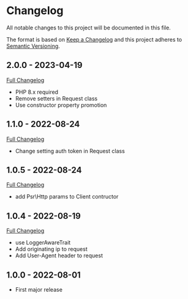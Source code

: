 # Changelog
All notable changes to this project will be documented in this file.

The format is based on [Keep a Changelog](http://keepachangelog.com/en/1.0.0/)
and this project adheres to [Semantic Versioning](http://semver.org/spec/v2.0.0.html).

## 2.0.0 - 2023-04-19
[Full Changelog](https://github.com/zimbra-api/upload-api/compare/1.1.0...2.0.0)

- PHP 8.x required
- Remove setters in Request class
- Use constructor property promotion

## 1.1.0 - 2022-08-24
[Full Changelog](https://github.com/zimbra-api/upload-api/compare/1.0.5...1.1.0)

- Change setting auth token in Request class

## 1.0.5 - 2022-08-24
[Full Changelog](https://github.com/zimbra-api/upload-api/compare/1.0.4...1.0.5)

- add Psr\Http params to Client contructor

## 1.0.4 - 2022-08-19
[Full Changelog](https://github.com/zimbra-api/upload-api/compare/1.0.3...1.0.4)

- use LoggerAwareTrait
- Add originating ip to request
- Add User-Agent header to request

## 1.0.0 - 2022-08-01
- First major release
